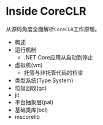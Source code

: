 # Inside CoreCLR
从源码角度全面解析`CoreCLR`工作原理。

- 概述
- 运行机制
  - .NET Core应用从启动到停止
- 虚拟机(vm)
  - 托管与非托管代码的桥梁
- 类型系统(Type System)
- 垃圾回收(gc)
- jit
- 平台抽象层(pal)
- 基础类库(bcl)
- mscorelib


